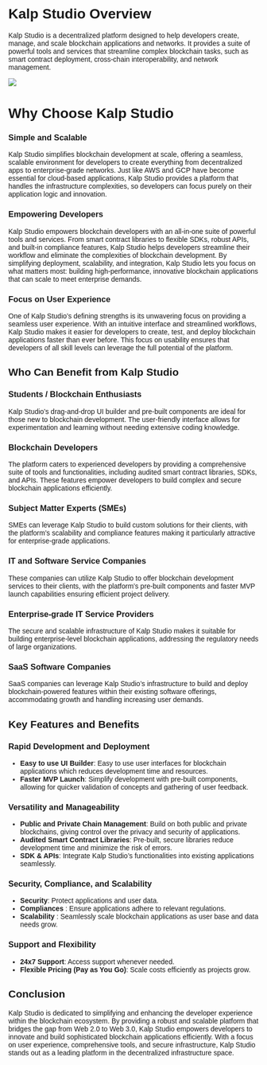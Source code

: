 <style>  body { font-family: "Source Sans 3", sans-serif!important; }</style>

<link  href="https://fonts.googleapis.com/css2?family=Source+Sans+3:ital,wght@0,200..900;1,200..900&display=swap"  rel="stylesheet">  <link  rel="stylesheet"  href="https://fonts.googleapis.com/icon?family=Material+Icons">

# Kalp Studio Overview

Kalp Studio is a decentralized platform designed to help developers create, manage, and scale blockchain applications and networks. It provides a suite of powerful tools and services that streamline complex blockchain tasks, such as smart contract deployment, cross-chain interoperability, and network management.




![](https://docs.kalp.studio/~gitbook/image?url=https%3A%2F%2F1148605496-files.gitbook.io%2F%7E%2Ffiles%2Fv0%2Fb%2Fgitbook-x-prod.appspot.com%2Fo%2Fspaces%252F4gkv2XhY4CmWY6Vp0djW%252Fuploads%252FRd0EEpMxajmh6XPrOkrn%252Fimage.png%3Falt%3Dmedia%26token%3D09ff1d1b-25b1-4a1b-a520-a5e57887447f&width=768&dpr=4&quality=100&sign=4f21876f&sv=1)

# Why Choose Kalp Studio

### Simple and Scalable

Kalp Studio simplifies blockchain development at scale, offering a seamless, scalable environment for developers to create everything from decentralized apps to enterprise-grade networks. Just like AWS and GCP have become essential for cloud-based applications, Kalp Studio provides a platform that handles the infrastructure complexities, so developers can focus purely on their application logic and innovation.

### Empowering Developers

Kalp Studio empowers blockchain developers with an all-in-one suite of powerful tools and services. From smart contract libraries to flexible SDKs, robust APIs, and built-in compliance features, Kalp Studio helps developers streamline their workflow and eliminate the complexities of blockchain development. By simplifying deployment, scalability, and integration, Kalp Studio lets you focus on what matters most: building high-performance, innovative blockchain applications that can scale to meet enterprise demands.

### Focus on User Experience

One of Kalp Studio’s defining strengths is its unwavering focus on providing a seamless user experience. With an intuitive interface and streamlined workflows, Kalp Studio makes it easier for developers to create, test, and deploy blockchain applications faster than ever before. This focus on usability ensures that developers of all skill levels can leverage the full potential of the platform.


## Who Can Benefit from Kalp Studio

### Students / Blockchain Enthusiasts

Kalp Studio’s drag-and-drop UI builder and pre-built components are ideal for those new to blockchain development. The user-friendly interface allows for experimentation and learning without needing extensive coding knowledge.

### Blockchain Developers

The platform caters to experienced developers by providing a comprehensive suite of tools and functionalities, including audited smart contract libraries, SDKs, and APIs. These features empower developers to build complex and secure blockchain applications efficiently.

### Subject Matter Experts (SMEs)

SMEs can leverage Kalp Studio to build custom solutions for their clients, with the platform’s scalability and compliance features making it particularly attractive for enterprise-grade applications.

### IT and Software Service Companies

These companies can utilize Kalp Studio to offer blockchain development services to their clients, with the platform’s pre-built components and faster MVP launch capabilities ensuring efficient project delivery.

### Enterprise-grade IT Service Providers

The secure and scalable infrastructure of Kalp Studio makes it suitable for building enterprise-level blockchain applications, addressing the regulatory needs of large organizations.

### SaaS Software Companies 

SaaS companies can leverage Kalp Studio’s infrastructure to build and deploy blockchain-powered features within their existing software offerings, accommodating growth and handling increasing user demands.

## Key Features and Benefits

### Rapid Development and Deployment

- **Easy to use UI Builder**: Easy to use user interfaces for blockchain applications which reduces development time and resources.
- **Faster MVP Launch**: Simplify development with pre-built components, allowing for quicker validation of concepts and gathering of user feedback.

### Versatility and Manageability

- **Public and Private Chain Management**: Build on both public and private blockchains, giving control over the privacy and security of applications.
- **Audited Smart Contract Libraries**: Pre-built, secure libraries reduce development time and minimize the risk of errors.
- **SDK & APIs**: Integrate Kalp Studio’s functionalities into existing applications seamlessly.

### Security, Compliance, and Scalability

- **Security**: Protect applications and user data.
- **Compliances** : Ensure applications adhere to relevant regulations.
- **Scalability** : Seamlessly scale blockchain applications as user base and data needs grow.

### Support and Flexibility
- **24x7 Support**: Access support whenever needed.
- **Flexible Pricing (Pay as You Go)**: Scale costs efficiently as projects grow.

## Conclusion

Kalp Studio is dedicated to simplifying and enhancing the developer experience within the blockchain ecosystem. By providing a robust and scalable platform that bridges the gap from Web 2.0 to Web 3.0, Kalp Studio empowers developers to innovate and build sophisticated blockchain applications efficiently. With a focus on user experience, comprehensive tools, and secure infrastructure, Kalp Studio stands out as a leading platform in the decentralized infrastructure space.